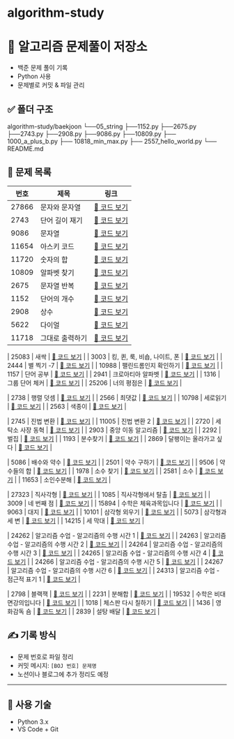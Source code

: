 # algorithm-study

# 🧠 알고리즘 문제풀이 저장소

- 백준 문제 풀이 기록
- Python 사용
- 문제별로 커밋 & 파일 관리

## ✅ 폴더 구조
algorithm-study/baekjoon
└──05_string
  ├──1152.py
  ├──2675.py
  ├──2743.py
  ├──2908.py
  ├──9086.py
  ├──10809.py
├── 1000_a_plus_b.py
├── 10818_min_max.py
├── 2557_hello_world.py
└── README.md


## 📘 문제 목록

| 번호 | 제목 | 링크 |
|------|------|------|
| 27866 | 문자와 문자열 | [🔗 코드 보기](baekjoon\05_string\27866.py) |
| 2743 | 단어 길이 재기 | [🔗 코드 보기](baekjoon\05_string\2743.py) |
| 9086 | 문자열 | [🔗 코드 보기](baekjoon\05_string\9086.py) |
| 11654 | 아스키 코드 | [🔗 코드 보기](baekjoon\05_string\11654.py) |
| 11720 | 숫자의 합 | [🔗 코드 보기](baekjoon\05_string\11720.py) |
| 10809 | 알파벳 찾기 | [🔗 코드 보기](baekjoon\05_string\10809.py) |
| 2675 | 문자열 반복 | [🔗 코드 보기](baekjoon\05_string\2675.py) |
| 1152 | 단어의 개수 | [🔗 코드 보기](baekjoon\05_string\1152.py) |
| 2908 | 상수 | [🔗 코드 보기](baekjoon\05_string\2908.py) |
| 5622 | 다이얼 | [🔗 코드 보기](baekjoon\05_string\5622.py) |
| 11718 | 그대로 출력하기 | [🔗 코드 보기](baekjoon\05_string\11718.py) |

| 25083 | 새싹 | [🔗 코드 보기](baekjoon\06_advanced1\25083.py) |
| 3003 | 킹, 퀸, 룩, 비숍, 나이트, 폰 | [🔗 코드 보기](baekjoon\06_advanced1\3003.py) |
| 2444 | 별 찍기 -7 | [🔗 코드 보기](baekjoon\06_advanced1\2444.py) |
| 10988 | 팰린드롬인지 확인하기 | [🔗 코드 보기](baekjoon\06_advanced1\10988.py) |
| 1157 | 단어 공부 | [🔗 코드 보기](baekjoon\06_advanced1\1157.py) |
| 2941 | 크로아티아 알파벳 | [🔗 코드 보기](baekjoon\06_advanced1\25083.py) |
| 1316 | 그룹 단어 체커 | [🔗 코드 보기](baekjoon\06_advanced1\1316.py) |
| 25206 | 너의 평점은 | [🔗 코드 보기](baekjoon\06_advanced1\25206.py) |

| 2738 | 행렬 덧셈 | [🔗 코드 보기](baekjoon\07_2Darray\2738.py) |
| 2566 | 최댓값 | [🔗 코드 보기](baekjoon\07_2Darray\2566.py) |
| 10798 | 세로읽기 | [🔗 코드 보기](baekjoon\07_2Darray\10798.py) |
| 2563 | 색종이 | [🔗 코드 보기](baekjoon\07_2Darray\2563.py) |

| 2745 | 진법 변환 | [🔗 코드 보기](baekjoon\07_GeneralMath1\2745.py) |
| 11005 | 진법 변환 2 | [🔗 코드 보기](baekjoon\07_GeneralMath1\11005.py) |
| 2720 | 세탁소 사장 동혁 | [🔗 코드 보기](baekjoon\07_GeneralMath1\2720.py) |
| 2903 | 중앙 이동 알고리즘 | [🔗 코드 보기](baekjoon\07_GeneralMath1\2903.py) |
| 2292 | 벌집 | [🔗 코드 보기](baekjoon\07_GeneralMath1\2292.py) |
| 1193 | 분수찾기 | [🔗 코드 보기](baekjoon\07_GeneralMath1\1193.py) |
| 2869 | 달팽이는 올라가고 싶다 | [🔗 코드 보기](baekjoon\07_GeneralMath1\2869.py) |

| 5086 | 배수와 약수 | [🔗 코드 보기](baekjoon\08_divisors_multiples_primes\5086.py) |
| 2501 | 약수 구하기 | [🔗 코드 보기](baekjoon\08_divisors_multiples_primes\2501.py) |
| 9506 | 약수들의 합 | [🔗 코드 보기](baekjoon\08_divisors_multiples_primes\9506.py) |
| 1978 | 소수 찾기 | [🔗 코드 보기](baekjoon\08_divisors_multiples_primes\1978.py) |
| 2581 | 소수 | [🔗 코드 보기](baekjoon\08_divisors_multiples_primes\2581.py) |
| 11653 | 소인수분해 | [🔗 코드 보기](baekjoon\08_divisors_multiples_primes\11653.py) |

| 27323 | 직사각형 | [🔗 코드 보기](baekjoon\09_geometry\27323.py) |
| 1085 | 직사각형에서 탈출 | [🔗 코드 보기](baekjoon\09_geometry\1085.py) |
| 3009 | 네 번째 점 | [🔗 코드 보기](baekjoon\09_geometry\3009.py) |
| 15894 | 수학은 체육과목입니다 | [🔗 코드 보기](baekjoon\09_geometry\15894.py) |
| 9063 | 대지 | [🔗 코드 보기](baekjoon\09_geometry\9063.py) |
| 10101 | 삼각형 외우기 | [🔗 코드 보기](baekjoon\09_geometry\10101.py) |
| 5073 | 삼각형과 세 변 | [🔗 코드 보기](baekjoon\09_geometry\5073.py) |
| 14215 | 세 막대 | [🔗 코드 보기](baekjoon\09_geometry\14215.py) |

| 24262 | 알고리즘 수업 - 알고리즘의 수행 시간 1 | [🔗 코드 보기](baekjoon\10_timeComplexity\24262.py) |
| 24263 | 알고리즘 수업 - 알고리즘의 수행 시간 2 | [🔗 코드 보기](baekjoon\10_timeComplexity\24263.py) |
| 24264 | 알고리즘 수업 - 알고리즘의 수행 시간 3 | [🔗 코드 보기](baekjoon\10_timeComplexity\24264.py) |
| 24265 | 알고리즘 수업 - 알고리즘의 수행 시간 4 | [🔗 코드 보기](baekjoon\10_timeComplexity\24265.py) |
| 24266 | 알고리즘 수업 - 알고리즘의 수행 시간 5 | [🔗 코드 보기](baekjoon\10_timeComplexity\24266.py) |
| 24267 | 알고리즘 수업 - 알고리즘의 수행 시간 6 | [🔗 코드 보기](baekjoon\10_timeComplexity\24267.py) |
| 24313 | 알고리즘 수업 - 점근적 표기 1 | [🔗 코드 보기](baekjoon\10_timeComplexity\24313.py) |

| 2798 | 블랙잭 | [🔗 코드 보기](baekjoon\11_bruteForce\2798.py) |
| 2231 | 분해합 | [🔗 코드 보기](baekjoon\11_bruteForce\2231.py) |
| 19532 | 수학은 비대면강의입니다 | [🔗 코드 보기](baekjoon\11_bruteForce\19532.py) |
| 1018 | 체스판 다시 칠하기 | [🔗 코드 보기](baekjoon\11_bruteForce\1018.py) |
| 1436 | 영화감독 숌 | [🔗 코드 보기](baekjoon\11_bruteForce\1436.py) |
| 2839 | 설탕 배달 | [🔗 코드 보기](baekjoon\11_bruteForce\2839.py) |


## ✍️ 기록 방식

- 문제 번호로 파일 정리
- 커밋 메시지: `[BOJ 번호] 문제명`
- 노션이나 블로그에 추가 정리도 예정

---

## 🚀 사용 기술

- Python 3.x
- VS Code + Git
